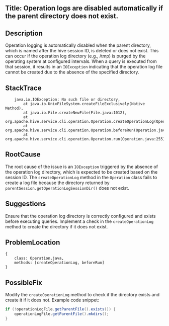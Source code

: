 ## Title: Operation logs are disabled automatically if the parent directory does not exist.

## Description
Operation logging is automatically disabled when the parent directory, which is named after the hive session ID, is deleted or does not exist. This can occur if the operation log directory (e.g., /tmp) is purged by the operating system at configured intervals. When a query is executed from that session, it results in an `IOException` indicating that the operation log file cannot be created due to the absence of the specified directory.

## StackTrace
```
    java.io.IOException: No such file or directory,
        at java.io.UnixFileSystem.createFileExclusively(Native Method),
        at java.io.File.createNewFile(File.java:1012),
        at org.apache.hive.service.cli.operation.Operation.createOperationLog(Operation.java:195),
        at org.apache.hive.service.cli.operation.Operation.beforeRun(Operation.java:237),
        at org.apache.hive.service.cli.operation.Operation.run(Operation.java:255)
```

## RootCause
The root cause of the issue is an `IOException` triggered by the absence of the operation log directory, which is expected to be created based on the session ID. The `createOperationLog` method in the `Operation` class fails to create a log file because the directory returned by `parentSession.getOperationLogSessionDir()` does not exist.

## Suggestions
Ensure that the operation log directory is correctly configured and exists before executing queries. Implement a check in the `createOperationLog` method to create the directory if it does not exist. 

## ProblemLocation
```
{
    class: Operation.java,
    methods: [createOperationLog, beforeRun]
}
```

## PossibleFix
Modify the `createOperationLog` method to check if the directory exists and create it if it does not. Example code snippet:
```java
if (!operationLogFile.getParentFile().exists()) {
    operationLogFile.getParentFile().mkdirs();
}
```